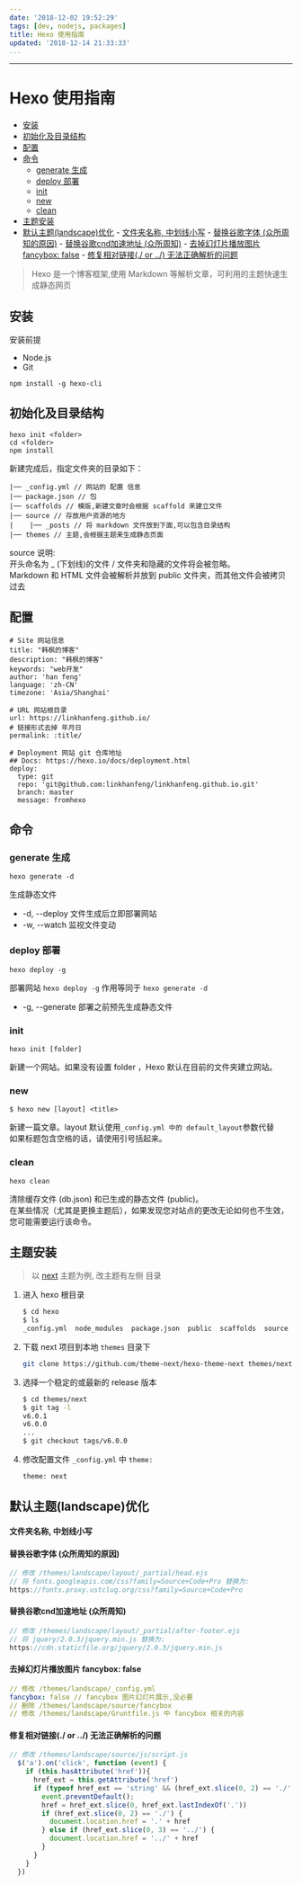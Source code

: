```yaml
---
date: '2018-12-02 19:52:29'
tags: [dev, nodejs, packages]
title: Hexo 使用指南
updated: '2018-12-14 21:33:33'
...
```

---
# Hexo 使用指南

<!-- MarkdownTOC -->

- [安装](#%E5%AE%89%E8%A3%85)
- [初始化及目录结构](#%E5%88%9D%E5%A7%8B%E5%8C%96%E5%8F%8A%E7%9B%AE%E5%BD%95%E7%BB%93%E6%9E%84)
- [配置](#%E9%85%8D%E7%BD%AE)
- [命令](#%E5%91%BD%E4%BB%A4)
    - [generate 生成](#generate-%E7%94%9F%E6%88%90)
    - [deploy 部署](#deploy-%E9%83%A8%E7%BD%B2)
    - [init](#init)
    - [new](#new)
    - [clean](#clean)
- [主题安装](#%E4%B8%BB%E9%A2%98%E5%AE%89%E8%A3%85)
- [默认主题\(landscape\)优化](#%E9%BB%98%E8%AE%A4%E4%B8%BB%E9%A2%98landscape%E4%BC%98%E5%8C%96)
        - [文件夹名称, 中划线小写](#%E6%96%87%E4%BB%B6%E5%A4%B9%E5%90%8D%E7%A7%B0-%E4%B8%AD%E5%88%92%E7%BA%BF%E5%B0%8F%E5%86%99)
        - [替换谷歌字体 \(众所周知的原因\)](#%E6%9B%BF%E6%8D%A2%E8%B0%B7%E6%AD%8C%E5%AD%97%E4%BD%93-%E4%BC%97%E6%89%80%E5%91%A8%E7%9F%A5%E7%9A%84%E5%8E%9F%E5%9B%A0)
        - [替换谷歌cnd加速地址 \(众所周知\)](#%E6%9B%BF%E6%8D%A2%E8%B0%B7%E6%AD%8Ccnd%E5%8A%A0%E9%80%9F%E5%9C%B0%E5%9D%80-%E4%BC%97%E6%89%80%E5%91%A8%E7%9F%A5)
        - [去掉幻灯片播放图片 fancybox: false](#%E5%8E%BB%E6%8E%89%E5%B9%BB%E7%81%AF%E7%89%87%E6%92%AD%E6%94%BE%E5%9B%BE%E7%89%87-fancybox-false)
        - [修复相对链接\(./ or ../\) 无法正确解析的问题](#%E4%BF%AE%E5%A4%8D%E7%9B%B8%E5%AF%B9%E9%93%BE%E6%8E%A5-or--%E6%97%A0%E6%B3%95%E6%AD%A3%E7%A1%AE%E8%A7%A3%E6%9E%90%E7%9A%84%E9%97%AE%E9%A2%98)

<!-- /MarkdownTOC -->

> Hexo 是一个博客框架,使用 Markdown 等解析文章，可利用的主题快速生成静态网页

<a id="%E5%AE%89%E8%A3%85"></a>
## 安装
安装前提
-   Node.js
-   Git
```
npm install -g hexo-cli
```

<a id="%E5%88%9D%E5%A7%8B%E5%8C%96%E5%8F%8A%E7%9B%AE%E5%BD%95%E7%BB%93%E6%9E%84"></a>
## 初始化及目录结构
```
hexo init <folder>
cd <folder>
npm install
```

新建完成后，指定文件夹的目录如下：
```
|── _config.yml // 网站的 配置 信息
|── package.json // 包
|── scaffolds // 模版,新建文章时会根据 scaffold 来建立文件
|── source // 存放用户资源的地方
|    |── _posts // 将 markdown 文件放到下面,可以包含目录结构
|── themes // 主题,会根据主题来生成静态页面
```

source 说明:  
开头命名为 _ (下划线)的文件 / 文件夹和隐藏的文件将会被忽略。  
Markdown 和 HTML 文件会被解析并放到 public 文件夹，而其他文件会被拷贝过去

<a id="%E9%85%8D%E7%BD%AE"></a>
## 配置
```
# Site 网站信息
title: "韩枫的博客"
description: "韩枫的博客"
keywords: "web开发"
author: 'han feng'
language: 'zh-CN'
timezone: 'Asia/Shanghai'

# URL 网站根目录
url: https://linkhanfeng.github.io/
# 链接形式去掉 年月日
permalink: :title/

# Deployment 网站 git 仓库地址
## Docs: https://hexo.io/docs/deployment.html
deploy:
  type: git
  repo: 'git@github.com:linkhanfeng/linkhanfeng.github.io.git'
  branch: master
  message: fromhexo
```

<a id="%E5%91%BD%E4%BB%A4"></a>
## 命令
<a id="generate-%E7%94%9F%E6%88%90"></a>
### generate 生成
```
hexo generate -d
```
生成静态文件  
-   -d, --deploy     文件生成后立即部署网站
-   -w, --watch     监视文件变动

<a id="deploy-%E9%83%A8%E7%BD%B2"></a>
### deploy 部署
```
hexo deploy -g
```
部署网站
`hexo deploy -g` 作用等同于 `hexo generate -d`
-   -g, --generate  部署之前预先生成静态文件

<a id="init"></a>
### init
```
hexo init [folder]
```
新建一个网站。如果没有设置 folder ，Hexo 默认在目前的文件夹建立网站。

<a id="new"></a>
### new
```
$ hexo new [layout] <title>
```
新建一篇文章。layout 默认使用`_config.yml 中的 default_layout`参数代替  
如果标题包含空格的话，请使用引号括起来。

<a id="clean"></a>
### clean
```
hexo clean
```
清除缓存文件 (db.json) 和已生成的静态文件 (public)。  
在某些情况（尤其是更换主题后），如果发现您对站点的更改无论如何也不生效，您可能需要运行该命令。

<a id="%E4%B8%BB%E9%A2%98%E5%AE%89%E8%A3%85"></a>
## 主题安装
> 以 [next][next] 主题为例, 改主题有左侧 目录
<a id="%E8%BF%9B%E5%85%A5-hexo-%E6%A0%B9%E7%9B%AE%E5%BD%95"></a>
1.  进入 hexo 根目录
    ```bash
    $ cd hexo
    $ ls
    _config.yml  node_modules  package.json  public  scaffolds  source  themes
    ```
2.  下载 next 项目到本地 `themes` 目录下
      ```bash
      git clone https://github.com/theme-next/hexo-theme-next themes/next
      ```
3. 选择一个稳定的或最新的 release 版本
    ```bash
    $ cd themes/next
    $ git tag -l
    v6.0.1
    v6.0.0
    ...
    $ git checkout tags/v6.0.0
    ```
4.  修改配置文件 `_config.yml` 中 `theme:`
    ```bash
    theme: next
    ```

<a id="%E9%BB%98%E8%AE%A4%E4%B8%BB%E9%A2%98landscape%E4%BC%98%E5%8C%96"></a>
## 默认主题(landscape)优化
<a id="%E6%96%87%E4%BB%B6%E5%A4%B9%E5%90%8D%E7%A7%B0-%E4%B8%AD%E5%88%92%E7%BA%BF%E5%B0%8F%E5%86%99"></a>
#### 文件夹名称, 中划线小写
<a id="%E6%9B%BF%E6%8D%A2%E8%B0%B7%E6%AD%8C%E5%AD%97%E4%BD%93-%E4%BC%97%E6%89%80%E5%91%A8%E7%9F%A5%E7%9A%84%E5%8E%9F%E5%9B%A0"></a>
#### 替换谷歌字体 (众所周知的原因)
```js
// 修改 /themes/landscape/layout/_partial/head.ejs
// 将 fonts.googleapis.com/css?family=Source+Code+Pro 替换为:
https://fonts.proxy.ustclug.org/css?family=Source+Code+Pro
```
<a id="%E6%9B%BF%E6%8D%A2%E8%B0%B7%E6%AD%8Ccnd%E5%8A%A0%E9%80%9F%E5%9C%B0%E5%9D%80-%E4%BC%97%E6%89%80%E5%91%A8%E7%9F%A5"></a>
#### 替换谷歌cnd加速地址 (众所周知)
```js
// 修改 /themes/landscape/layout/_partial/after-footer.ejs
// 将 jquery/2.0.3/jquery.min.js 替换为:
https://cdn.staticfile.org/jquery/2.0.3/jquery.min.js
```
<a id="%E5%8E%BB%E6%8E%89%E5%B9%BB%E7%81%AF%E7%89%87%E6%92%AD%E6%94%BE%E5%9B%BE%E7%89%87-fancybox-false"></a>
#### 去掉幻灯片播放图片 fancybox: false
```yaml
// 修改 /themes/landscape/_config.yml
fancybox: false // fancybox 图片幻灯片展示,没必要
// 删除 /themes/landscape/source/fancybox
// 修改 /themes/landscape/Gruntfile.js 中 fancybox 相关的内容
```
<a id="%E4%BF%AE%E5%A4%8D%E7%9B%B8%E5%AF%B9%E9%93%BE%E6%8E%A5-or--%E6%97%A0%E6%B3%95%E6%AD%A3%E7%A1%AE%E8%A7%A3%E6%9E%90%E7%9A%84%E9%97%AE%E9%A2%98"></a>
#### 修复相对链接(./ or ../) 无法正确解析的问题
```js
// 修改 /themes/landscape/source/js/script.js
  $('a').on('click', function (event) {
    if (this.hasAttribute('href')){
      href_ext = this.getAttribute('href')
      if (typeof href_ext == 'string' && (href_ext.slice(0, 2) == './' || href_ext.slice(0, 3) == '../')) {
        event.preventDefault();
        href = href_ext.slice(0, href_ext.lastIndexOf('.'))
        if (href_ext.slice(0, 2) == './') {
          document.location.href = '.' + href
        } else if (href_ext.slice(0, 3) == '../') {
          document.location.href = '../' + href
        }
      }
    }
  })
```


[next]:https://github.com/theme-next/hexo-theme-next/blob/master/docs/zh-CN/INSTALLATION.md
